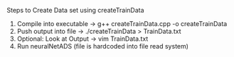 Steps to Create Data set using createTrainData
  1. Compile into executable -> g++ createTrainData.cpp -o createTrainData
  2. Push output into file -> ./createTrainData > TrainData.txt
  3. Optional: Look at Output -> vim TrainData.txt
  4. Run neuralNetADS (file is hardcoded into file read system)
